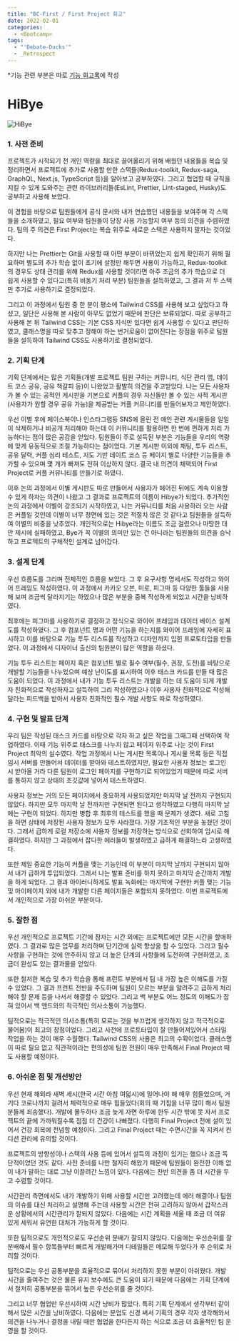 ```yaml
---
title: "BC-First / First Project 회고"
date: 2022-02-01
categories:
  - <Bootcamp>
tags:
  - "'Debate-Ducks'"
  - _Retrospect
---
```


\*기능 관련 부분은 따로 [기능 회고록](https://yuchanjeong.github.io/posts/bootcamp/bc-first-2/)에 작성

# HiBye

![HiBye](https://user-images.githubusercontent.com/84524514/152176365-3e3cfeda-615a-4e2f-acc0-1c0e8034b532.jpg)

### 1. 사전 준비

프로젝트가 시작되기 전 개인 역량을 최대로 끌어올리기 위해 배웠던 내용들을 복습 및 정리하면서 프로젝트에 추가로 사용할 만한 스택들(Redux-toolkit, Redux-saga, GraphQL, Next.js, TypeScript 등)을 알아보고 공부하였다. 그리고 협업할 때 규칙을 지킬 수 있게 도와주는 관련 라이브러리들(EsLint, Prettier, Lint-staged, Husky)도 공부하고 사용해 보았다.

이 경험을 바탕으로 팀원들에게 공식 문서와 내가 연습했던 내용들을 보여주며 각 스택들을 소개하였고, 필요 여부와 팀원들이 당장 사용 가능할지 여부 등의 의견을 수렴하였다. 팀의 주 의견은 First Project는 복습 위주로 새로운 스택은 사용하지 말자는 것이었다.

하지만 나는 Prettier는 Git을 사용할 때 어떤 부분이 바뀌었는지 쉽게 확인하기 위해 필요하며 별도의 추가 학습 없이 초기에 설정만 해두면 사용이 가능하고, Redux-toolkit의 경우도 상태 관리를 위해 Redux를 사용할 것이라면 아주 조금의 추가 학습으로 더 쉽게 사용할 수 있다고(특히 비동기 처리 부분) 팀원들을 설득하였고, 그 결과 저 두 스택만 추가로 사용하기로 결정되었다.

그리고 이 과정에서 팀원 중 한 분이 평소에 Tailwind CSS를 사용해 보고 싶었다고 하셨고, 일단은 사용해 본 사람이 아무도 없었기 때문에 판단은 보류되었다. 따로 공부하고 사용해 본 뒤 Tailwind CSS는 기본 CSS 지식만 있다면 쉽게 사용할 수 있다고 판단하였고, 클래스명을 따로 맞추고 정해야 하는 번거로움이 없어진다는 장점을 위주로 팀원들을 설득하여 Tailwind CSS도 사용하기로 결정되었다.

### 2. 기획 단계

기획 단계에서는 많은 기획들(개발 프로젝트 팀원 구하는 커뮤니티, 식단 관리 앱, 데이트 코스 공유, 공유 책갈피 등)이 나왔었고 활발히 의견을 주고받았다. 나는 모든 사용자가 볼 수 있는 공적인 게시판을 기본으로 커플의 경우 자신들만 볼 수 있는 사적 게시판(사용자가 원할 경우 공유 가능)을 제공받는 커플 커뮤니티를 만들어보자고 제안하였다.

우선 이별 후에 페이스북이나 인스타그램등 SNS에 올린 전 애인 관련 게시물들을 일일이 삭제하거나 비공개 처리해야 하는데 이 커뮤니티를 활용하면 한 번에 편하게 처리 가능하다는 점이 많은 공감을 얻었다. 팀원들이 주로 설득된 부분은 기능들을 우리의 역량에 맞게 유동적으로 조절 가능하다는 점이었다. 기본 게시판 이외에 채팅, 투두 리스트, 공유 달력, 커플 심리 테스트, 지도 기반 데이트 코스 등 페이지 별로 다양한 기능들을 추가할 수 있으며 몇 개가 빠져도 전혀 이상하지 않다. 결국 내 의견이 채택되어 First Project로 커플 커뮤니티를 만들기로 하였다.

이후 논의 과정에서 이별 게시판도 따로 만들어서 사용자가 헤어진 뒤에도 계속 이용할 수 있게 하자는 의견이 나왔고 그 결과로 프로젝트의 이름이 Hibye가 되었다. 추가적인 논의 과정에서 이별이 강조되기 시작하였고, 나는 커뮤니티를 처음 사용하러 오는 사람은 커플일 것인데 이별이 너무 정면에 있는 것은 적절치 않은 것 같다고 팀원들을 설득하여 이별의 비중을 낮추었다. 개인적으로는 Hibye라는 이름도 조금 걸렸으나 마땅한 대안 제시에 실패하였고, Bye가 꼭 이별의 의미만 있는 건 아니라는 팀원들의 의견을 승낙하고 프로젝트의 구체적인 설계로 넘어갔다.

### 3. 설계 단계

우선 흐름도를 그리며 전체적인 흐름을 보았다. 그 후 요구사항 명세서도 작성하고 와이어 프레임도 작성하였다. 이 과정에서 카카오 오븐, 미로, 피그마 등 다양한 툴들을 사용해 보며 조금씩 달라지기는 하였으나 많은 부분을 중복 작성하게 되었고 시간을 낭비하였다.

최후에는 피그마를 사용하기로 결정하고 정식으로 와이어 프레임과 데이터 베이스 설계도를 작성하였다. 그 후 컴포넌트 명과 어떤 기능을 하는지를 와이어 프레임에 자세히 표시하고 이를 바탕으로 기능 투두 리스트를 작성하고 디자인까지 입힌 프로토타입을 만들었다. 이 과정에서 디자이너 출신의 팀원분이 많은 역할을 하셨다.

기능 투두 리스트는 페이지 혹은 컴포넌트 별로 필수 여부(필수, 권장, 도전)를 바탕으로 개발할 기능들을 나누었으며 예상 난이도를 표시하여 이후 태스크 카드를 만들 때 많은 도움이 되었다. 이 과정에서 내가 기능 투두 리스트는 개발을 하는 데 도움이 되게 개발자 친화적으로 작성하자고 설득하여 그리 작성하였으나 이후 사용자 친화적으로 작성해달라는 피드백을 받아서 사용자 친화적인 필수 개발 사항도 따로 작성하였다.

### 4. 구현 및 발표 단계

우리 팀은 작성된 태스크 카드를 바탕으로 각자 하고 싶은 작업을 그때그때 선택하여 작업하였다. 이때 기능 위주로 태스크를 나누지 않고 페이지 위주로 나눈 것이 First Project 최악의 실수였다. 작업 과정에서 나는 게시판 목록이나 게시물 목록 등은 직접 임시 서버를 만들어서 데이터를 받아와 테스트하였지만, 필요한 사용자 정보는 로그인 시 받아올 거라 다른 팀원이 로그인 페이지를 구현하기로 되어있었기 때문에 따로 서버를 통하지 않고 상태의 초깃값에 넣어서 테스트하였다.

사용자 정보는 거의 모든 페이지에서 중요하게 사용되었지만 마지막 날 전까지 구현되지 않았다. 하지만 모두 마지막 날 전까지만 구현되면 된다고 생각하였고 다행히 마지막 날에는 구현이 되었다. 하지만 병합 후 최후의 테스트를 했을 때 문제가 생겼다. 새로 고침을 하면 상태에 저장된 사용자 정보가 모두 사라졌다. 가장 기초적인 부분을 놓쳤던 것이다. 그래서 급하게 로컬 저장소에 사용자 정보를 저장하는 방식으로 선회하여 임시로 해결하였다. 하지만 그 과정에서 잡다한 에러들이 발생하였고 급하게 해결하느라 고생하였다.

또한 제일 중요한 기능이 커플을 맺는 기능인데 이 부분이 마지막 날까지 구현되지 않아서 내가 급하게 투입되었다. 그래서 나는 발표 준비를 하지 못하고 마지막 순간까지 개발을 하게 되었다. 그 결과 아이러니하게도 발표 녹화에는 마지막에 구현한 커플 맺는 기능 및 마이페이지 외에 내가 개발한 다른 페이지들은 포함되지 못하였다. 이번 프로젝트에서 개인적으로 가장 아쉬운 부분이다.

### 5. 잘한 점

우선 개인적으로 프로젝트 기간에 잠자는 시간 외에는 프로젝트에만 모든 시간을 할애하였다. 그 결과로 많은 업무를 처리하며 단기간에 실력 향상을 할 수 있었다. 그리고 필수 사항을 구현하는 것에 안주하지 않고 더 높은 단계의 사항들에 도전하여 구현하였고, 조금더 완성도 있는 결과물을 얻었다.

또한 철저한 복습 및 추가 학습을 통해 프런트 부분에서 팀 내 가장 높은 이해도를 가질 수 있었다. 그 결과 프런트 전반을 주도하며 팀원이 모르는 부분을 알려주고 급하게 처리해야 할 문제 등을 나서서 해결할 수 있었다. 그리고 백 부분도 어느 정도의 이해도가 잡혀 있어서 백 앤드와의 적극적인 의사소통이 가능했다.

팀적으로는 적극적인 의사소통(특히 모르는 것을 부끄럽게 생각하지 않고 적극적으로 물어봄)이 최고의 장점이었다. 그리고 사전에 프로토타입이 잘 만들어져있어서 스타일 작업을 하는 것이 매우 수월했다. Tailwind CSS의 사용은 최고의 수확이었다. 클래스명이 따로 필요 없고 직관적이라는 편의성에 팀원 전원이 매우 만족해서 Final Project 때도 사용할 예정이다.

### 6. 아쉬운 점 및 개선방안

우선 현재 해외라 새벽 세시(한국 시간 아침 여덟시)에 일어나야 해 매우 힘들었으며, 거기다 코로나까지 걸려서 체력적으로 매우 힘들었다(회의 때 기침을 너무 많이 해서 팀원분들께 죄송했다). 개발에 몰두하다 조금 늦게 자면 하루에 한두 시간 밖에 못 자서 프로젝트의 끝에 가까워질수록 점점 더 건강이 나빠졌다. 다행히 Final Project 전에 설이 있어서 건강 회복에 전념할 예정이다. 그리고 Final Project 때는 수면시간을 꼭 지켜서 컨디션 관리에 유의할 것이다.

프로젝트의 방향성이나 스택의 사용 등에 있어서 설득의 과정이 있기는 했으나 조금 독단적이었던 것도 같다. 사전 준비를 나만 철저히 해왔기 때문에 팀원들이 완전한 이해 없이 내가 말하는 대로 그냥 이끌려간 느낌이 있다. 다음에는 찬반 의견을 좀 더 시간을 두고 수렴할 것이다.

시간관리 측면에서도 내가 개발하기 위해 사용할 시간만 고려했는데 에러 해결이나 팀원의 이슈를 대신 처리하고 설명해 주는데 사용할 시간은 전혀 고려하지 않아서 갑작스러운 상황에서의 시간관리가 잘되지 않았다. 다음에는 시간 계획을 세울 때 조금 더 여유 있게 세워서 유연한 대처가 가능하게 할 것이다.

또한 팀적으로도 개인적으로도 우선순위 분배가 잘되지 않았다. 다음에는 우선순위를 잘 분배해서 필수 항목들부터 빠르게 개발해가며 디테일들은 메모해 두었다가 후 순위로 처리할 것이다.

팀적으로는 우선 공통부분을 효율적으로 묶어서 처리하지 못한 부분이 아쉬웠다. 개발 시간을 줄여주는 것은 물론 유지 보수에도 큰 도움이 되기 때문에 다음에는 기획 단계에서 철저히 공통부분을 묶어서 높은 우선순위를 줄 것이다.

그리고 너무 협업만 우선시하여 시간 낭비가 많았다. 특히 기획 단계에서 생각부터 같이해서 많은 시간을 낭비하였다. 다음에는 분업도 신경 써서 기획의 경우 각자 생각해와서 의견을 나누거나 결정을 내릴 때만 협업을 한다든지 하는 식으로 조금 더 효율적인 팀 운영을 할 것이다.
